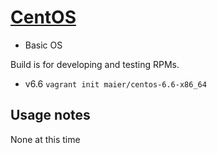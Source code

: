 # [CentOS](http://centos.org)

* Basic OS

Build is for developing and testing RPMs.

* v6.6 `vagrant init maier/centos-6.6-x86_64`

## Usage notes

None at this time

